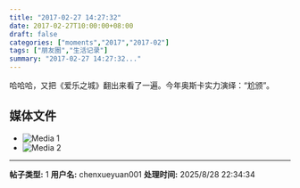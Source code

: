 ```yaml
---
title: "2017-02-27 14:27:32"
date: 2017-02-27T10:00:00+08:00
draft: false
categories: ["moments","2017","2017-02"]
tags: ["朋友圈","生活记录"]
summary: "2017-02-27 14:27:32..."
---
```


哈哈哈，又把《爱乐之城》翻出来看了一遍。今年奥斯卡实力演绎：“尬颁”。

## 媒体文件

- ![Media 1](/Moments/photos/2017-02-27/201702271427320.jpg)
- ![Media 2](/Moments/photos/2017-02-27/201702271427321.jpg)

---

**帖子类型:** 1
**用户名:** chenxueyuan001
**处理时间:** 2025/8/28 22:34:34